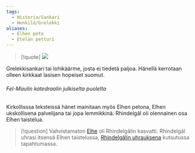 ```yaml
---
tags:
  - Historia/Sankari
  - Henkilö/Grelekki
aliases:
  - Elhen peto
  - Etelän petturi
---
```

>[!quote]
>![](Ralfonin%20kirjaston%20arvoitukset.md#^f5b509)

Grelekkisankari tai lohikäärme, josta ei tiedetä paljoa. Hänellä kerrotaan olleen kirkkaat lasisen hopeiset suomut. 

###### Fel-Maulin katedraalin julkiselta puolelta

Kirkollisssa teksteissä hänet mainitaan myös Elhen petona, Elhen ukskollisena palvelijana tai jopa lemmikkinä.
Rhindelgâl oli olennainen osa Elhen taistelua.

>[!question] Vahvistamaton 
>[Elhe](Elhe.md) oli Rhindelgâlin kasvatti. Rhindelgâl uhrasi itsensä Elhen taistelussa, [Rhindelgâlin uhrauksena](Rhindelgâlin%20uhraus.md) kutsutussa tapahtumassa.

